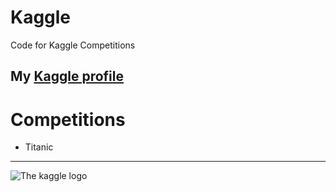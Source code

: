 # Kaggle

Code for Kaggle Competitions

My [Kaggle profile](https://www.kaggle.com/juandavsnchez)
---
<h1> Competitions</h1>

   *   Titanic

---

![The kaggle logo](https://cdn.iconscout.com/icon/free/png-256/kaggle-3521526-2945029.png)


